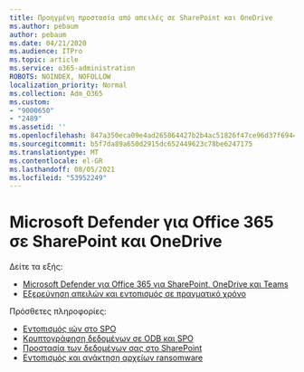 ```yaml
---
title: Προηγμένη προστασία από απειλές σε SharePoint και OneDrive
ms.author: pebaum
author: pebaum
ms.date: 04/21/2020
ms.audience: ITPro
ms.topic: article
ms.service: o365-administration
ROBOTS: NOINDEX, NOFOLLOW
localization_priority: Normal
ms.collection: Adm_O365
ms.custom:
- "9000650"
- "2489"
ms.assetid: ''
ms.openlocfilehash: 847a350eca09e4ad265864427b2b4ac51826f47ce96d37f694462dbb567da31d
ms.sourcegitcommit: b5f7da89a650d2915dc652449623c78be6247175
ms.translationtype: MT
ms.contentlocale: el-GR
ms.lasthandoff: 08/05/2021
ms.locfileid: "53952249"
---
```

# <a name="microsoft-defender-for-office-365-in-sharepoint-and-onedrive"></a>Microsoft Defender για Office 365 σε SharePoint και OneDrive

Δείτε τα εξής:
- [Microsoft Defender για Office 365 για SharePoint, OneDrive και Teams](/microsoft-365/security/office-365-security/atp-for-spo-odb-and-teams)
- [Εξερεύνηση απειλών και εντοπισμός σε πραγματικό χρόνο](/microsoft-365/security/office-365-security/threat-explorer-views)


Πρόσθετες πληροφορίες:

- [Εντοπισμός ιών στο SPO](/microsoft-365/security/office-365-security/virus-detection-in-spo)</br>
- [Κρυπτογράφηση δεδομένων σε ODB και SPO](/microsoft-365/compliance/data-encryption-in-odb-and-spo)</br>
- [Προστασία των δεδομένων σας στο SharePoint](/sharepoint/safeguarding-your-data)</br>
- [Εντοπισμός και ανάκτηση αρχείων ransomware](https://support.office.com/article/Ransomware-detection-and-recovering-your-files-0d90ec50-6bfd-40f4-acc7-b8c12c73637f)